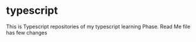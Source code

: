 # typescript
This is Typescript repositories of my typescript learning Phase.
Read Me file has few changes